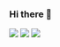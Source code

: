 ### Hi there 👋

<p>
    <a href="https://leetcode.com/dnhuan/" alt="LeetCode Profile">
        <img src="https://0da5f86acb8d.ngrok.io/badge/dnhuan/Easy" /></a>
    <a href="https://leetcode.com/dnhuan/" alt="LeetCode Profile">
        <img src="https://0da5f86acb8d.ngrok.io/badge/dnhuan/Medium" /></a>
    <a href="https://leetcode.com/dnhuan/" alt="LeetCode Profile">
        <img src="https://0da5f86acb8d.ngrok.io/badge/dnhuan/Hard" /></a>
</p>

<!--
**dnhuan/dnhuan** is a ✨ _special_ ✨ repository because its `README.md` (this file) appears on your GitHub profile.

Here are some ideas to get you started:

- 🔭 I’m currently working on ...
- 🌱 I’m currently learning ...
- 👯 I’m looking to collaborate on ...
- 🤔 I’m looking for help with ...
- 💬 Ask me about ...
- 📫 How to reach me: ...
- 😄 Pronouns: ...
- ⚡ Fun fact: ...
-->
